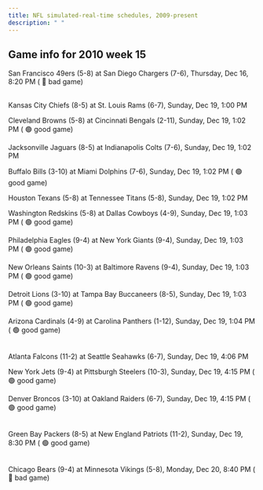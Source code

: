 ```yaml
---
title: NFL simulated-real-time schedules, 2009-present
description: " "
---
```


## Game info for 2010 week 15
San Francisco 49ers (5-8) at San Diego Chargers (7-6), Thursday, Dec 16, 8:20 PM (	:red_circle: bad game)

<br/>Kansas City Chiefs (8-5) at St. Louis Rams (6-7), Sunday, Dec 19, 1:00 PM

Cleveland Browns (5-8) at Cincinnati Bengals (2-11), Sunday, Dec 19, 1:02 PM (	:green_circle: good game)

Jacksonville Jaguars (8-5) at Indianapolis Colts (7-6), Sunday, Dec 19, 1:02 PM

Buffalo Bills (3-10) at Miami Dolphins (7-6), Sunday, Dec 19, 1:02 PM (	:green_circle: good game)

Houston Texans (5-8) at Tennessee Titans (5-8), Sunday, Dec 19, 1:02 PM

Washington Redskins (5-8) at Dallas Cowboys (4-9), Sunday, Dec 19, 1:03 PM (	:green_circle: good game)

Philadelphia Eagles (9-4) at New York Giants (9-4), Sunday, Dec 19, 1:03 PM (	:green_circle: good game)

New Orleans Saints (10-3) at Baltimore Ravens (9-4), Sunday, Dec 19, 1:03 PM (	:green_circle: good game)

Detroit Lions (3-10) at Tampa Bay Buccaneers (8-5), Sunday, Dec 19, 1:03 PM (	:green_circle: good game)

Arizona Cardinals (4-9) at Carolina Panthers (1-12), Sunday, Dec 19, 1:04 PM (	:green_circle: good game)

<br/>Atlanta Falcons (11-2) at Seattle Seahawks (6-7), Sunday, Dec 19, 4:06 PM

New York Jets (9-4) at Pittsburgh Steelers (10-3), Sunday, Dec 19, 4:15 PM (	:green_circle: good game)

Denver Broncos (3-10) at Oakland Raiders (6-7), Sunday, Dec 19, 4:15 PM (	:green_circle: good game)

<br/>Green Bay Packers (8-5) at New England Patriots (11-2), Sunday, Dec 19, 8:30 PM (	:green_circle: good game)

<br/>Chicago Bears (9-4) at Minnesota Vikings (5-8), Monday, Dec 20, 8:40 PM (	:red_circle: bad game)

